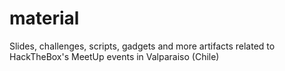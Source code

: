 # material
Slides, challenges, scripts, gadgets and more artifacts related to HackTheBox's MeetUp events in Valparaiso (Chile)
